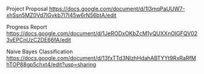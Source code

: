 Project Proposal
https://docs.google.com/document/d/1l3mqPaUUW7-xhSsn5MZ0Vd7lGvkb7I7I45w6rN56btA/edit

Progress Report
https://docs.google.com/document/d/1JeRODxOKbZcM1yQUXXnOlGFQV023vEPCnUzC2DE66fA/edit

Naive Bayes Classification
https://docs.google.com/document/d/13fxTTd3NIzhHdahABTYYt9RxRaRfMhTOP88gp5chxt4/edit?usp=sharing
